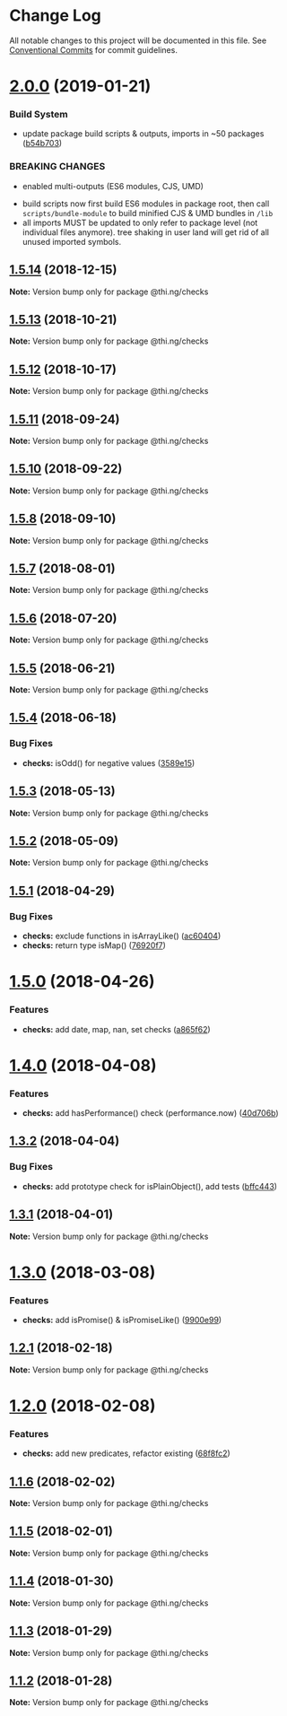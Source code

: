 # Change Log

All notable changes to this project will be documented in this file.
See [Conventional Commits](https://conventionalcommits.org) for commit guidelines.

# [2.0.0](https://github.com/thi-ng/umbrella/compare/@thi.ng/checks@1.5.14...@thi.ng/checks@2.0.0) (2019-01-21)


### Build System

* update package build scripts & outputs, imports in ~50 packages ([b54b703](https://github.com/thi-ng/umbrella/commit/b54b703))


### BREAKING CHANGES

* enabled multi-outputs (ES6 modules, CJS, UMD)

- build scripts now first build ES6 modules in package root, then call
  `scripts/bundle-module` to build minified CJS & UMD bundles in `/lib`
- all imports MUST be updated to only refer to package level
  (not individual files anymore). tree shaking in user land will get rid of
  all unused imported symbols.





## [1.5.14](https://github.com/thi-ng/umbrella/compare/@thi.ng/checks@1.5.13...@thi.ng/checks@1.5.14) (2018-12-15)

**Note:** Version bump only for package @thi.ng/checks





## [1.5.13](https://github.com/thi-ng/umbrella/compare/@thi.ng/checks@1.5.12...@thi.ng/checks@1.5.13) (2018-10-21)

**Note:** Version bump only for package @thi.ng/checks





## [1.5.12](https://github.com/thi-ng/umbrella/compare/@thi.ng/checks@1.5.11...@thi.ng/checks@1.5.12) (2018-10-17)

**Note:** Version bump only for package @thi.ng/checks





<a name="1.5.11"></a>
## [1.5.11](https://github.com/thi-ng/umbrella/compare/@thi.ng/checks@1.5.10...@thi.ng/checks@1.5.11) (2018-09-24)

**Note:** Version bump only for package @thi.ng/checks





<a name="1.5.10"></a>
## [1.5.10](https://github.com/thi-ng/umbrella/compare/@thi.ng/checks@1.5.9...@thi.ng/checks@1.5.10) (2018-09-22)

**Note:** Version bump only for package @thi.ng/checks





<a name="1.5.8"></a>
## [1.5.8](https://github.com/thi-ng/umbrella/compare/@thi.ng/checks@1.5.7...@thi.ng/checks@1.5.8) (2018-09-10)

**Note:** Version bump only for package @thi.ng/checks





<a name="1.5.7"></a>
## [1.5.7](https://github.com/thi-ng/umbrella/compare/@thi.ng/checks@1.5.6...@thi.ng/checks@1.5.7) (2018-08-01)




**Note:** Version bump only for package @thi.ng/checks

<a name="1.5.6"></a>
## [1.5.6](https://github.com/thi-ng/umbrella/compare/@thi.ng/checks@1.5.5...@thi.ng/checks@1.5.6) (2018-07-20)




**Note:** Version bump only for package @thi.ng/checks

<a name="1.5.5"></a>
## [1.5.5](https://github.com/thi-ng/umbrella/compare/@thi.ng/checks@1.5.4...@thi.ng/checks@1.5.5) (2018-06-21)




**Note:** Version bump only for package @thi.ng/checks

<a name="1.5.4"></a>
## [1.5.4](https://github.com/thi-ng/umbrella/compare/@thi.ng/checks@1.5.3...@thi.ng/checks@1.5.4) (2018-06-18)


### Bug Fixes

* **checks:** isOdd() for negative values ([3589e15](https://github.com/thi-ng/umbrella/commit/3589e15))




<a name="1.5.3"></a>
## [1.5.3](https://github.com/thi-ng/umbrella/compare/@thi.ng/checks@1.5.2...@thi.ng/checks@1.5.3) (2018-05-13)




**Note:** Version bump only for package @thi.ng/checks

<a name="1.5.2"></a>
## [1.5.2](https://github.com/thi-ng/umbrella/compare/@thi.ng/checks@1.5.1...@thi.ng/checks@1.5.2) (2018-05-09)




**Note:** Version bump only for package @thi.ng/checks

<a name="1.5.1"></a>
## [1.5.1](https://github.com/thi-ng/umbrella/compare/@thi.ng/checks@1.5.0...@thi.ng/checks@1.5.1) (2018-04-29)


### Bug Fixes

* **checks:** exclude functions in isArrayLike() ([ac60404](https://github.com/thi-ng/umbrella/commit/ac60404))
* **checks:** return type isMap() ([76920f7](https://github.com/thi-ng/umbrella/commit/76920f7))




<a name="1.5.0"></a>
# [1.5.0](https://github.com/thi-ng/umbrella/compare/@thi.ng/checks@1.4.0...@thi.ng/checks@1.5.0) (2018-04-26)


### Features

* **checks:** add date, map, nan, set checks ([a865f62](https://github.com/thi-ng/umbrella/commit/a865f62))




<a name="1.4.0"></a>
# [1.4.0](https://github.com/thi-ng/umbrella/compare/@thi.ng/checks@1.3.2...@thi.ng/checks@1.4.0) (2018-04-08)


### Features

* **checks:** add hasPerformance() check (performance.now) ([40d706b](https://github.com/thi-ng/umbrella/commit/40d706b))




<a name="1.3.2"></a>
## [1.3.2](https://github.com/thi-ng/umbrella/compare/@thi.ng/checks@1.3.1...@thi.ng/checks@1.3.2) (2018-04-04)


### Bug Fixes

* **checks:** add prototype check for isPlainObject(), add tests ([bffc443](https://github.com/thi-ng/umbrella/commit/bffc443))




<a name="1.3.1"></a>
## [1.3.1](https://github.com/thi-ng/umbrella/compare/@thi.ng/checks@1.3.0...@thi.ng/checks@1.3.1) (2018-04-01)




**Note:** Version bump only for package @thi.ng/checks

<a name="1.3.0"></a>
# [1.3.0](https://github.com/thi-ng/umbrella/compare/@thi.ng/checks@1.2.1...@thi.ng/checks@1.3.0) (2018-03-08)


### Features

* **checks:** add isPromise() & isPromiseLike() ([9900e99](https://github.com/thi-ng/umbrella/commit/9900e99))




<a name="1.2.1"></a>
## [1.2.1](https://github.com/thi-ng/umbrella/compare/@thi.ng/checks@1.2.0...@thi.ng/checks@1.2.1) (2018-02-18)




**Note:** Version bump only for package @thi.ng/checks

<a name="1.2.0"></a>
# [1.2.0](https://github.com/thi-ng/umbrella/compare/@thi.ng/checks@1.1.6...@thi.ng/checks@1.2.0) (2018-02-08)


### Features

* **checks:** add new predicates, refactor existing ([68f8fc2](https://github.com/thi-ng/umbrella/commit/68f8fc2))




<a name="1.1.6"></a>
## [1.1.6](https://github.com/thi-ng/umbrella/compare/@thi.ng/checks@1.1.5...@thi.ng/checks@1.1.6) (2018-02-02)




**Note:** Version bump only for package @thi.ng/checks

<a name="1.1.5"></a>
## [1.1.5](https://github.com/thi-ng/umbrella/compare/@thi.ng/checks@1.1.4...@thi.ng/checks@1.1.5) (2018-02-01)




**Note:** Version bump only for package @thi.ng/checks

<a name="1.1.4"></a>
## [1.1.4](https://github.com/thi-ng/umbrella/compare/@thi.ng/checks@1.1.3...@thi.ng/checks@1.1.4) (2018-01-30)




**Note:** Version bump only for package @thi.ng/checks

<a name="1.1.3"></a>
## [1.1.3](https://github.com/thi-ng/umbrella/compare/@thi.ng/checks@1.1.2...@thi.ng/checks@1.1.3) (2018-01-29)




**Note:** Version bump only for package @thi.ng/checks

<a name="1.1.2"></a>
## [1.1.2](https://github.com/thi-ng/umbrella/compare/@thi.ng/checks@1.1.1...@thi.ng/checks@1.1.2) (2018-01-28)




**Note:** Version bump only for package @thi.ng/checks
